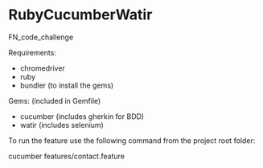 # RubyCucumberWatir
FN_code_challenge

Requirements:
- chromedriver
- ruby
- bundler (to install the gems)

Gems: (included in Gemfile)
- cucumber (includes gherkin for BDD)
- watir (includes selenium)

To run the feature use the following command 
from the project root folder:

cucumber features/contact.feature
